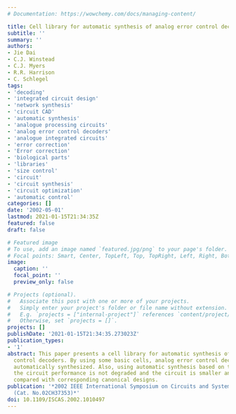 ```yaml
---
# Documentation: https://wowchemy.com/docs/managing-content/

title: Cell library for automatic synthesis of analog error control decoders
subtitle: ''
summary: ''
authors:
- Jie Dai
- C.J. Winstead
- C.J. Myers
- R.R. Harrison
- C. Schlegel
tags:
- 'decoding'
- 'integrated circuit design'
- 'network synthesis'
- 'circuit CAD'
- 'automatic synthesis'
- 'analogue processing circuits'
- 'analog error control decoders'
- 'analogue integrated circuits'
- 'error correction'
- 'Error correction'
- 'biological parts'
- 'libraries'
- 'size control'
- 'circuit'
- 'circuit synthesis'
- 'circuit optimization'
- 'automatic control'
categories: []
date: '2002-05-01'
lastmod: 2021-01-15T21:34:35Z
featured: false
draft: false

# Featured image
# To use, add an image named `featured.jpg/png` to your page's folder.
# Focal points: Smart, Center, TopLeft, Top, TopRight, Left, Right, BottomLeft, Bottom, BottomRight.
image:
  caption: ''
  focal_point: ''
  preview_only: false

# Projects (optional).
#   Associate this post with one or more of your projects.
#   Simply enter your project's folder or file name without extension.
#   E.g. `projects = ["internal-project"]` references `content/project/deep-learning/index.md`.
#   Otherwise, set `projects = []`.
projects: []
publishDate: '2021-01-15T21:34:35.273023Z'
publication_types:
- '1'
abstract: This paper presents a cell library for automatic synthesis of analog error
  control decoders. By using some basic cells, analog error control decoders can be
  automatically synthesized. Also, using automatic synthesis based on this cell library,
  the circuit performance is not degraded and the circuit is smaller and lower power
  compared with corresponding canonical designs.
publication: '*2002 IEEE International Symposium on Circuits and Systems. Proceedings
  (Cat. No.02CH37353)*'
doi: 10.1109/ISCAS.2002.1010497
---
```


